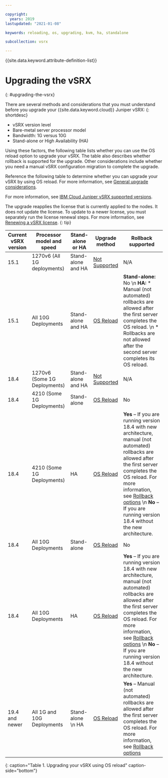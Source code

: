 ```yaml
---

copyright:
  years: 2019
lastupdated: "2021-01-08"

keywords: reloading, os, upgrading, kvm, ha, standalone

subcollection: vsrx

---
```


{{site.data.keyword.attribute-definition-list}}

# Upgrading the vSRX
{: #upgrading-the-vsrx}

There are several methods and considerations that you must understand before you upgrade your {{site.data.keyword.cloud}} Juniper vSRX:
{: shortdesc}

*	vSRX version level
*	Bare-metal server processor model
*	Bandwidth: 1G versus 10G
*	Stand-alone or High Availability (HA)

Using these factors, the following table lists whether you can use the OS reload option to upgrade your vSRX. The table also describes whether rollback is supported for the upgrade. Other considerations include whether you need a manual vSRX configuration migration to complete the upgrade.

Reference the following table to determine whether you can upgrade your vSRX by using OS reload. For more information, see [General upgrade considerations](/docs/vsrx?topic=vsrx-general-upgrade).

For more information, see [IBM Cloud Juniper vSRX supported versions](/docs/vsrx?topic=vsrx-vsrx-versions).

The upgrade reapplies the license that is currently applied to the nodes. It does not update the license. To update to a newer license, you must separately run the license renewal steps. For more information, see [Renewing a vSRX license](/docs/vsrx?topic=vsrx-license-renewal).
{: tip}

| Current vSRX version  | Processor model and speed | Stand-alone or HA | Upgrade method  | Rollback supported |
| ------------- | ------------- | ------------- | ------------- | ------------- |	 			
| 15.1	| 1270v6 (All 1G deployments)	| Stand-alone and HA	| [Not Supported](/docs/vsrx?topic=vsrx-unsupported-upgrade) | N/A|
| 15.1 | All 10G Deployments | Stand-alone and HA | [OS Reload](/docs/vsrx?topic=vsrx-os-reload-upgrade) |	**Stand-alone:** No  \n **HA:** * Manual (not automated) rollbacks are allowed after the first server completes the OS reload.  \n * Rollbacks are not allowed after the second server completes its OS reload. |
| 18.4 | 1270v6 (Some 1G Deployments) |	Stand-alone and HA |	[Not Supported](/docs/vsrx?topic=vsrx-unsupported-upgrade) |	N/A |
| 18.4 | 4210 (Some 1G Deployments) | Stand-alone | [OS Reload](/docs/vsrx?topic=vsrx-os-reload-upgrade) | No |
| 18.4 | 4210 (Some 1G Deployments) |	HA | [OS Reload](/docs/vsrx?topic=vsrx-os-reload-upgrade) | **Yes** – If you are running version 18.4 with new architecture, manual (not automated) rollbacks are allowed after the first server completes the OS reload. For more information, see [Rollback options](/docs/vsrx?topic=vsrx-rollback-options)  \n **No** – If you are running version 18.4 without the new architecture. |
| 18.4 | All 10G Deployments | Stand-alone |	[OS Reload](/docs/vsrx?topic=vsrx-os-reload-upgrade) | No |
| 18.4 | All 10G Deployments | HA |	[OS Reload](/docs/vsrx?topic=vsrx-os-reload-upgrade)	| **Yes** – If you are running version 18.4 with new architecture, manual (not automated) rollbacks are allowed after the first server completes the OS reload. For more information, see [Rollback options](/docs/vsrx?topic=vsrx-rollback-options)  \n  **No** – If you are running version 18.4 without the new architecture. |
| 19.4 and newer | All 1G and 10G Deployments | Stand-alone  \n HA | [OS Reload](/docs/vsrx?topic=vsrx-os-reload-upgrade) | **Yes** – Manual (not automated) rollbacks are allowed after the first server completes the OS reload. For more information, see [Rollback options](/docs/vsrx?topic=vsrx-rollback-options) |
{: caption="Table 1. Upgrading your vSRX using OS reload" caption-side="bottom"}
